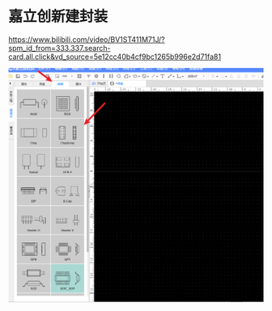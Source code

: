 # 嘉立创新建封装

<https://www.bilibili.com/video/BV1ST411M71J/?spm_id_from=333.337.search-card.all.click&vd_source=5e12cc40b4cf9bc1265b996e2d71fa81>

![](image/image_wZ2yptEy8o.png)

